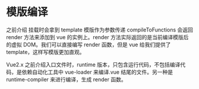 # 模版编译

之前介绍 挂载时会拿到 template 模版作为参数传递 compileToFunctions 会返回 render 方法来添加到 vue 的实例上。render 方法实际返回的是当前编译模版后的虚拟 DOM。我们可以直接编写 render 函数，但是 vue 给我们提供了 template，这样写模版更加直观。

Vue2.x 之前介绍入口文件时，runtime 版本，只包含运行代码，不包括编译代码，是依赖自动化工具中 vue-loader 来编译.vue 结尾的文件。另一种是 runtime-compiler 来进行编译，生成 render 函数。
